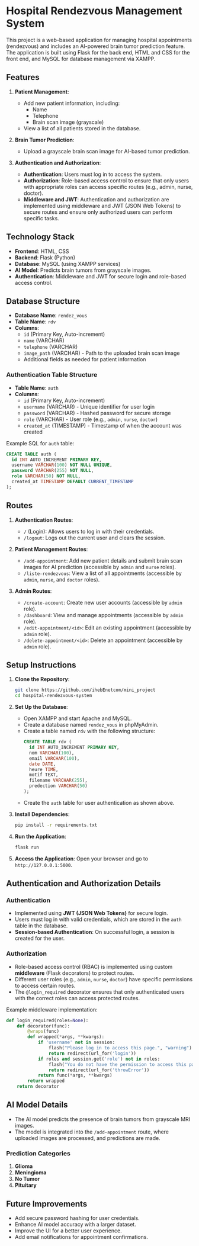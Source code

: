 # Hospital Rendezvous Management System

This project is a web-based application for managing hospital appointments (rendezvous) and includes an AI-powered brain tumor prediction feature. The application is built using Flask for the back end, HTML and CSS for the front end, and MySQL for database management via XAMPP.

## Features

1. **Patient Management**:
   - Add new patient information, including:
     - Name
     - Telephone
     - Brain scan image (grayscale)
   - View a list of all patients stored in the database.

2. **Brain Tumor Prediction**:
   - Upload a grayscale brain scan image for AI-based tumor prediction.

3. **Authentication and Authorization**:
   - **Authentication**: Users must log in to access the system.
   - **Authorization**: Role-based access control to ensure that only users with appropriate roles can access specific routes (e.g., admin, nurse, doctor).
   - **Middleware and JWT**: Authentication and authorization are implemented using middleware and JWT (JSON Web Tokens) to secure routes and ensure only authorized users can perform specific tasks.

## Technology Stack

- **Frontend**: HTML, CSS
- **Backend**: Flask (Python)
- **Database**: MySQL (using XAMPP services)
- **AI Model**: Predicts brain tumors from grayscale images.
- **Authentication**: Middleware and JWT for secure login and role-based access control.

## Database Structure

- **Database Name**: `rendez_vous`
- **Table Name**: `rdv`
- **Columns**:
  - `id` (Primary Key, Auto-increment)
  - `name` (VARCHAR)
  - `telephone` (VARCHAR)
  - `image_path` (VARCHAR) - Path to the uploaded brain scan image
  - Additional fields as needed for patient information

### Authentication Table Structure

- **Table Name**: `auth`
- **Columns**:
  - `id` (Primary Key, Auto-increment)
  - `username` (VARCHAR) - Unique identifier for user login
  - `password` (VARCHAR) - Hashed password for secure storage
  - `role` (VARCHAR) - User role (e.g., `admin`, `nurse`, `doctor`)
  - `created_at` (TIMESTAMP) - Timestamp of when the account was created

Example SQL for `auth` table:

```sql
CREATE TABLE auth (
  id INT AUTO_INCREMENT PRIMARY KEY,
  username VARCHAR(100) NOT NULL UNIQUE,
  password VARCHAR(255) NOT NULL,
  role VARCHAR(50) NOT NULL,
  created_at TIMESTAMP DEFAULT CURRENT_TIMESTAMP
);
```

## Routes

1. **Authentication Routes**:
   - `/` (Login): Allows users to log in with their credentials.
   - `/logout`: Logs out the current user and clears the session.

2. **Patient Management Routes**:
   - `/add-appointment`: Add new patient details and submit brain scan images for AI prediction (accessible by `admin` and `nurse` roles).
   - `/liste-rendezvous`: View a list of all appointments (accessible by `admin`, `nurse`, and `doctor` roles).

3. **Admin Routes**:
   - `/create-account`: Create new user accounts (accessible by `admin` role).
   - `/dashboard`: View and manage appointments (accessible by `admin` role).
   - `/edit-appointment/<id>`: Edit an existing appointment (accessible by `admin` role).
   - `/delete-appointment/<id>`: Delete an appointment (accessible by `admin` role).

## Setup Instructions

1. **Clone the Repository**:
   ```bash
   git clone https://github.com/ihebEnetcom/mini_project
   cd hospital-rendezvous-system
   ```

2. **Set Up the Database**:
   - Open XAMPP and start Apache and MySQL.
   - Create a database named `rendez_vous` in phpMyAdmin.
   - Create a table named `rdv` with the following structure:
     ```sql
     CREATE TABLE rdv (
       id INT AUTO_INCREMENT PRIMARY KEY,
       nom VARCHAR(100),
       email VARCHAR(100),
       date DATE,
       heure TIME,
       motif TEXT,
       filename VARCHAR(255),
       predection VARCHAR(50)
     );
     ```
   - Create the `auth` table for user authentication as shown above.

3. **Install Dependencies**:
   ```bash
   pip install -r requirements.txt
   ```

4. **Run the Application**:
   ```bash
   flask run
   ```

5. **Access the Application**:
   Open your browser and go to `http://127.0.0.1:5000`.

## Authentication and Authorization Details

### Authentication

- Implemented using **JWT (JSON Web Tokens)** for secure login.
- Users must log in with valid credentials, which are stored in the `auth` table in the database.
- **Session-based Authentication**: On successful login, a session is created for the user.

### Authorization

- Role-based access control (RBAC) is implemented using custom **middleware** (Flask decorators) to protect routes.
- Different user roles (e.g., `admin`, `nurse`, `doctor`) have specific permissions to access certain routes.
- The `@login_required` decorator ensures that only authenticated users with the correct roles can access protected routes.

Example middleware implementation:

```python
def login_required(roles=None):
    def decorator(func):
        @wraps(func)
        def wrapped(*args, **kwargs):
            if 'username' not in session:
                flash("Please log in to access this page.", "warning")
                return redirect(url_for('login'))
            if roles and session.get('role') not in roles:
                flash("You do not have the permission to access this page.", "danger")
                return redirect(url_for('throwError'))
            return func(*args, **kwargs)
        return wrapped
    return decorator
```

## AI Model Details

- The AI model predicts the presence of brain tumors from grayscale MRI images.
- The model is integrated into the `/add-appointment` route, where uploaded images are processed, and predictions are made.

### Prediction Categories

1. **Glioma**
2. **Meningioma**
3. **No Tumor**
4. **Pituitary**

## Future Improvements

- Add secure password hashing for user credentials.
- Enhance AI model accuracy with a larger dataset.
- Improve the UI for a better user experience.
- Add email notifications for appointment confirmations.
